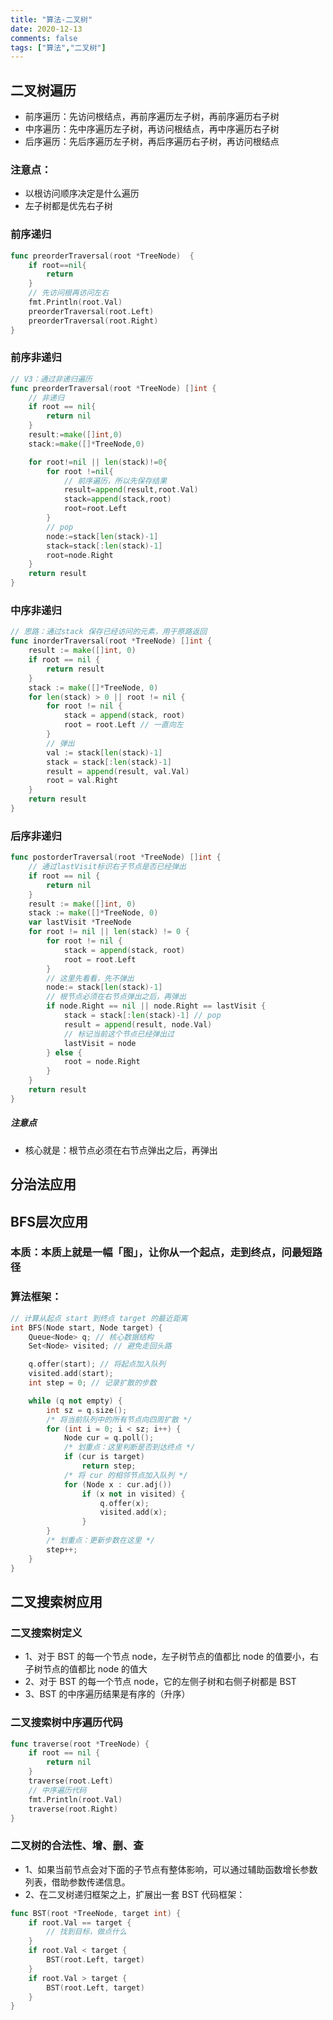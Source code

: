 ```yaml
---
title: "算法-二叉树"
date: 2020-12-13
comments: false
tags: ["算法","二叉树"]
---
```

## 二叉树遍历
* 前序遍历：先访问根结点，再前序遍历左子树，再前序遍历右子树
* 中序遍历：先中序遍历左子树，再访问根结点，再中序遍历右子树
* 后序遍历：先后序遍历左子树，再后序遍历右子树，再访问根结点

### 注意点：
* 以根访问顺序决定是什么遍历
* 左子树都是优先右子树

### 前序递归

```go
func preorderTraversal(root *TreeNode)  {
    if root==nil{
        return
    }
    // 先访问根再访问左右
    fmt.Println(root.Val)
    preorderTraversal(root.Left)
    preorderTraversal(root.Right)
}
```

### 前序非递归

```go
// V3：通过非递归遍历
func preorderTraversal(root *TreeNode) []int {
    // 非递归
    if root == nil{
        return nil
    }
    result:=make([]int,0)
    stack:=make([]*TreeNode,0)

    for root!=nil || len(stack)!=0{
        for root !=nil{
            // 前序遍历，所以先保存结果
            result=append(result,root.Val)
            stack=append(stack,root)
            root=root.Left
        }
        // pop
        node:=stack[len(stack)-1]
        stack=stack[:len(stack)-1]
        root=node.Right
    }
    return result
}
```

### 中序非递归

```go
// 思路：通过stack 保存已经访问的元素，用于原路返回
func inorderTraversal(root *TreeNode) []int {
    result := make([]int, 0)
    if root == nil {
        return result
    }
    stack := make([]*TreeNode, 0)
    for len(stack) > 0 || root != nil {
        for root != nil {
            stack = append(stack, root)
            root = root.Left // 一直向左
        }
        // 弹出
        val := stack[len(stack)-1]
        stack = stack[:len(stack)-1]
        result = append(result, val.Val)
        root = val.Right
    }
    return result
}
```

### 后序非递归

```go
func postorderTraversal(root *TreeNode) []int {
    // 通过lastVisit标识右子节点是否已经弹出
    if root == nil {
        return nil
    }
    result := make([]int, 0)
    stack := make([]*TreeNode, 0)
    var lastVisit *TreeNode
    for root != nil || len(stack) != 0 {
        for root != nil {
            stack = append(stack, root)
            root = root.Left
        }
        // 这里先看看，先不弹出
        node:= stack[len(stack)-1]
        // 根节点必须在右节点弹出之后，再弹出
        if node.Right == nil || node.Right == lastVisit {
            stack = stack[:len(stack)-1] // pop
            result = append(result, node.Val)
            // 标记当前这个节点已经弹出过
            lastVisit = node
        } else {
            root = node.Right
        }
    }
    return result
}
```

##### 注意点
* 核心就是：根节点必须在右节点弹出之后，再弹出

## 分治法应用
## BFS层次应用
### 本质：本质上就是一幅「图」，让你从一个起点，走到终点，问最短路径
### 算法框架：
```c++
// 计算从起点 start 到终点 target 的最近距离
int BFS(Node start, Node target) {
    Queue<Node> q; // 核心数据结构
    Set<Node> visited; // 避免走回头路

    q.offer(start); // 将起点加入队列
    visited.add(start);
    int step = 0; // 记录扩散的步数

    while (q not empty) {
        int sz = q.size();
        /* 将当前队列中的所有节点向四周扩散 */
        for (int i = 0; i < sz; i++) {
            Node cur = q.poll();
            /* 划重点：这里判断是否到达终点 */
            if (cur is target)
                return step;
            /* 将 cur 的相邻节点加入队列 */
            for (Node x : cur.adj())
                if (x not in visited) {
                    q.offer(x);
                    visited.add(x);
                }
        }
        /* 划重点：更新步数在这里 */
        step++;
    }
}
```

## 二叉搜索树应用
### 二叉搜索树定义
* 1、对于 BST 的每一个节点 node，左子树节点的值都比 node 的值要小，右子树节点的值都比 node 的值大
* 2、对于 BST 的每一个节点 node，它的左侧子树和右侧子树都是 BST
* 3、BST 的中序遍历结果是有序的（升序）

### 二叉搜索树中序遍历代码

```go
func traverse(root *TreeNode) {
    if root == nil {
        return nil
    }
    traverse(root.Left)
    // 中序遍历代码
    fmt.Println(root.Val)
    traverse(root.Right)
}
```
### 二叉树的合法性、增、删、查

* 1、如果当前节点会对下面的子节点有整体影响，可以通过辅助函数增长参数列表，借助参数传递信息。
* 2、在二叉树递归框架之上，扩展出一套 BST 代码框架：

```go
func BST(root *TreeNode, target int) {
    if root.Val == target {
        // 找到目标，做点什么
    }
    if root.Val < target {
        BST(root.Left, target)
    }
    if root.Val > target {
        BST(root.Left, target)
    }
}
```
